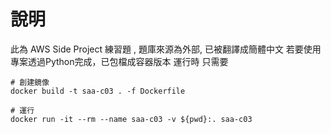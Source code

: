 
# 說明
此為 AWS Side Project 練習題 , 題庫來源為外部, 已被翻譯成簡體中文
若要使用 專案透過Python完成，已包檔成容器版本
運行時 只需要 
```
# 創建鏡像
docker build -t saa-c03 . -f Dockerfile

# 運行
docker run -it --rm --name saa-c03 -v ${pwd}:. saa-c03
```